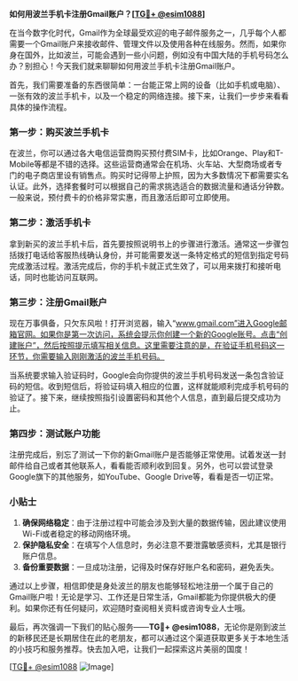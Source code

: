 **如何用波兰手机卡注册Gmail账户？[[TG💪+ @esim1088](https://t.me/s/esim1088)]**

在当今数字化时代，Gmail作为全球最受欢迎的电子邮件服务之一，几乎每个人都需要一个Gmail账户来接收邮件、管理文件以及使用各种在线服务。然而，如果你身在国外，比如波兰，可能会遇到一些小问题，例如没有中国大陆的手机号码怎么办？别担心！今天我们就来聊聊如何用波兰手机卡注册Gmail账户。

首先，我们需要准备的东西很简单：一台能正常上网的设备（比如手机或电脑）、一张有效的波兰手机卡，以及一个稳定的网络连接。接下来，让我们一步步来看看具体的操作流程。

### 第一步：购买波兰手机卡

在波兰，你可以通过各大电信运营商购买预付费SIM卡，比如Orange、Play和T-Mobile等都是不错的选择。这些运营商通常会在机场、火车站、大型商场或者专门的电子商店里设有销售点。购买时记得带上护照，因为大多数情况下都需要实名认证。此外，选择套餐时可以根据自己的需求挑选适合的数据流量和通话分钟数。一般来说，预付费卡的价格非常实惠，而且激活后即可立即使用。

### 第二步：激活手机卡

拿到新买的波兰手机卡后，首先要按照说明书上的步骤进行激活。通常这一步骤包括拨打电话给客服热线确认身份，并可能需要发送一条特定格式的短信到指定号码完成激活过程。激活完成后，你的手机卡就正式生效了，可以用来拨打和接听电话，同时也能访问互联网。

### 第三步：注册Gmail账户

现在万事俱备，只欠东风啦！打开浏览器，输入“www.gmail.com”进入Google邮箱官网。如果你是第一次访问，系统会提示你创建一个新的Google账号。点击“创建账户”，然后按照提示填写相关信息。这里需要注意的是，在验证手机号码这一环节，你需要输入刚刚激活的波兰手机号码。

当系统要求输入验证码时，Google会向你提供的波兰手机号码发送一条包含验证码的短信。收到短信后，将验证码填入相应的位置，这样就能顺利完成手机号码的验证了。接下来，继续按照指引设置密码和其他个人信息，直到最后提交成功为止。

### 第四步：测试账户功能

注册完成后，别忘了测试一下你的新Gmail账户是否能够正常使用。试着发送一封邮件给自己或者其他联系人，看看能否顺利收到回复。另外，也可以尝试登录Google旗下的其他服务，如YouTube、Google Drive等，看看是否一切正常。

### 小贴士

1. **确保网络稳定**：由于注册过程中可能会涉及到大量的数据传输，因此建议使用Wi-Fi或者稳定的移动网络环境。
2. **保护隐私安全**：在填写个人信息时，务必注意不要泄露敏感资料，尤其是银行账户信息。
3. **备份重要数据**：一旦成功注册，记得及时保存好账户名和密码，避免丢失。

通过以上步骤，相信即使是身处波兰的朋友也能够轻松地注册一个属于自己的Gmail账户啦！无论是学习、工作还是日常生活，Gmail都能为你提供极大的便利。如果你还有任何疑问，欢迎随时查阅相关资料或咨询专业人士哦。

最后，再次强调一下我们的贴心服务——**TG💪+ @esim1088**，无论你是刚到波兰的新移民还是长期居住在此的老朋友，都可以通过这个渠道获取更多关于本地生活的小技巧和服务推荐。快去加入吧，让我们一起探索这片美丽的国度！

[[TG💪+ @esim1088](https://t.me/s/esim1088) ![Image](https://i.postimg.cc/4NQfJmqS/Snipaste-2025-05-13-00-14-12.png)]